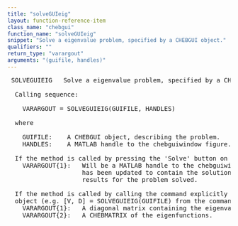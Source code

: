 ```yaml
---
title: "solveGUIeig"
layout: function-reference-item
class_name: "chebgui"
function_name: "solveGUIeig"
snippet: "Solve a eigenvalue problem, specified by a CHEBGUI object."
qualifiers: ""
return_type: "varargout"
arguments: "(guifile, handles)"
---
```


<pre class="help-text"> SOLVEGUIEIG   Solve a eigenvalue problem, specified by a CHEBGUI object.
 
  Calling sequence:
 
    VARARGOUT = SOLVEGUIEIG(GUIFILE, HANDLES)
 
  where
    
    GUIFILE:    A CHEBGUI object, describing the problem.
    HANDLES:    A MATLAB handle to the chebguiwindow figure.
 
  If the method is called by pressing the 'Solve' button on the GUI,
    VARARGOUT{1}:   Will be a MATLAB handle to the chebguiwindow figure, which
                    has been updated to contain the solution and other useful
                    results for the problem solved.
 
  If the method is called by calling the command explicitly with a CHEBGUI
  object (e.g. [V, D] = SOLVEGUIEIG(GUIFILE) from the command line),
    VARARGOUT{1}:   A diagonal matrix containing the eigenvalues.
    VARARGOUT{2}:   A CHEBMATRIX of the eigenfunctions.
</pre>